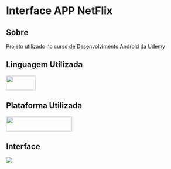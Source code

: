 <h1>Interface APP NetFlix</h1>

<h2> Sobre </h2>
<p> Projeto utilizado no curso de Desenvolvimento Android da Udemy</p>

## Linguagem Utilizada
<div>
  <img src="https://img.shields.io/badge/Java-B07219" width="80" height="40">
</div>

## Plataforma Utilizada
<div>
  <img src="https://img.shields.io/badge/Android_Studio-3F4759" width="180" height="40">
</div>

## Interface
<div>
 <img src= "https://github.com/DevBrunoMagalhaes/InterfaceNetflix/assets/149838769/646e90bd-6f9e-46d1-a46e-d2d2ce171e6c">
</div>

